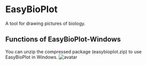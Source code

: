 # EasyBioPlot
A tool for drawing pictures of biology.
## Functions of EasyBioPlot-Windows
You can unzip the compressed package (easybioplot.zip) to use EasyBioPlot in Windows.
![avatar](/imgs/EasyBioPlot.gif)
